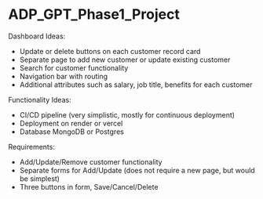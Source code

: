 # ADP_GPT_Phase1_Project

Dashboard Ideas:
  - Update or delete buttons on each customer record card
  - Separate page to add new customer or update existing customer
  - Search for customer functionality
  - Navigation bar with routing
  - Additional attributes such as salary, job title, benefits for each customer

Functionality Ideas:
  - CI/CD pipeline (very simplistic, mostly for continuous deployment)
  - Deployment on render or vercel
  - Database MongoDB or Postgres

Requirements: 
  - Add/Update/Remove customer functionality
  - Separate forms for Add/Update (does not require a new page, but would be simplest)
  - Three buttons in form, Save/Cancel/Delete
